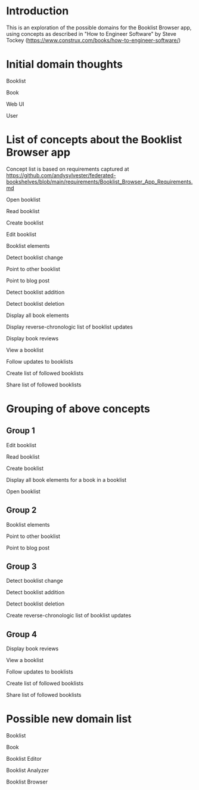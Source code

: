 # Introduction

This is an exploration of the possible domains for the Booklist Browser app, using concepts as described in "How to Engineer Software" by Steve Tockey (https://www.construx.com/books/how-to-engineer-software/)


# Initial domain thoughts

Booklist

Book

Web UI

User

# List of concepts about the Booklist Browser app

Concept list is based on requirements captured at https://github.com/andysylvester/federated-bookshelves/blob/main/requirements/Booklist_Browser_App_Requirements.md

Open booklist

Read booklist

Create booklist

Edit booklist

Booklist elements

Detect booklist change

Point to other booklist

Point to blog post

Detect booklist addition

Detect booklist deletion

Display all book elements

Display reverse-chronologic list of booklist updates

Display book reviews

View a booklist

Follow updates to booklists

Create list of followed booklists

Share list of followed booklists


# Grouping of above concepts

## Group 1

Edit booklist

Read booklist

Create booklist

Display all book elements for a book in a booklist

Open booklist

## Group 2

Booklist elements

Point to other booklist

Point to blog post


## Group 3

Detect booklist change

Detect booklist addition

Detect booklist deletion

Create reverse-chronologic list of booklist updates

## Group 4

Display book reviews

View a booklist

Follow updates to booklists

Create list of followed booklists

Share list of followed booklists

# Possible new domain list

Booklist

Book

Booklist Editor

Booklist Analyzer

Booklist Browser





